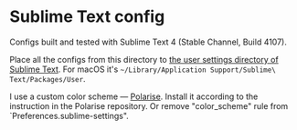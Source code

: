 Sublime Text config
===================

Configs built and tested with Sublime Text 4 (Stable Channel, Build 4107).

Place all the configs from this directory to [the user settings directory of Sublime Text](https://www.sublimetext.com/docs/settings.html).
For macOS it's `~/Library/Application Support/Sublime\ Text/Packages/User`.

I use a custom color scheme — [Polarise](https://github.com/dymio/polarise_color_scheme).
Install it according to the instruction in the Polarise repository.
Or remove "color_scheme" rule from `Preferences.sublime-settings".  

